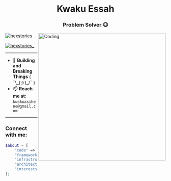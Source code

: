 <h1 align="center">Kwaku Essah</h1>
<h3 align="center">Problem Solver 😉</h3>

<img align="right" alt="Coding" width="400" src="https://cdn.dribbble.com/users/1019864/screenshots/3079099/codeloop.gif">

<p align="left">
  <img src="https://komarev.com/ghpvc/?username=hexstories&label=Profile%20views&color=0e75b6&style=flat" alt="hexstories" />
</p>

<p align="left">
  <a href="https://twitter.com/hexstories_" target="_blank">
    <img src="https://img.shields.io/twitter/follow/hexstories_?logo=twitter&style=for-the-badge" alt="hexstories_" />
  </a>
</p>

---

- 🧩 **Building and Breaking Things** ( ¯\\\_(ツ)\_/¯ )  
- 📫 **Reach me at:** `kwakuasihene@gmail.com`

---

<h3 align="left">Connect with me:</h3>

```php
$about = [
    "code" => ["Python", "PHP", "Go", "NodeJS"],
    "frameworks" => ["Django", "React", "Laravel", "FastAPI"],
    "infrastructure" => ["AWS", "Docker", "Kubernetes", "Nginx"],
    "architecture" => ["microservices", "system design"],
    "interests" => ["genAI", "API development", "database architecture"]
];

